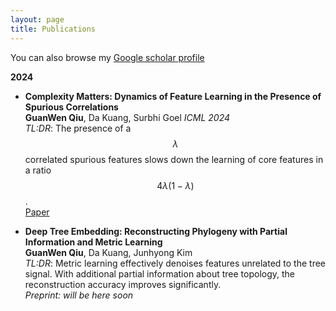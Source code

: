 ```yaml
---
layout: page
title: Publications
---
```


You can also browse my <a href="https://scholar.google.com/citations?user=Vsm2HRgAAAAJ&hl=en" target="_blank"> Google scholar profile </a> <br />

**2024**

- **Complexity Matters: Dynamics of Feature Learning in the Presence of Spurious Correlations** \
**GuanWen Qiu**, Da Kuang, Surbhi Goel
*ICML 2024* \
*TL:DR*: The presence of a $$\lambda$$ correlated spurious features slows down the learning of core features in a ratio $$4\lambda(1-\lambda)$$.  
[Paper](https://arxiv.org/abs/2403.03375)

- **Deep Tree Embedding: Reconstructing Phylogeny with Partial Information and Metric Learning** \
**GuanWen Qiu**, Da Kuang, Junhyong Kim \
*TL:DR*: Metric learning effectively denoises features unrelated to the tree signal. With additional partial information about tree topology, the reconstruction accuracy improves significantly. \
*Preprint: will be here soon*